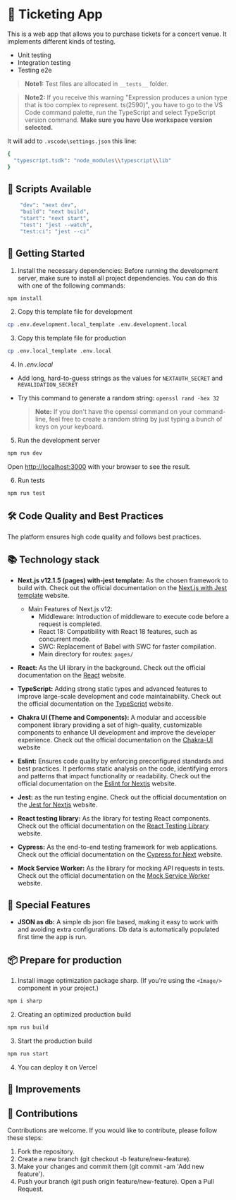 # 📱 Ticketing App

This is a web app that allows you to purchase tickets for a concert venue. It implements different kinds of testing.

- Unit testing
- Integration testing
- Testing e2e

> **Note1:** Test files are allocated in `__tests__` folder.

> **Note2:** If you receive this warning "Expression produces a union type that is too complex to represent. ts(2590)", you have to go to the VS Code command palette, run the TypeScript and select TypeScript version command. **Make sure you have Use workspace version selected.**

It will add to `.vscode\settings.json` this line:

```bash
{
  "typescript.tsdk": "node_modules\\typescript\\lib"
}
```

## 📜 Scripts Available

```bash
    "dev": "next dev",
    "build": "next build",
    "start": "next start",
    "test": "jest --watch",
    "test:ci": "jest --ci"
```

## 🚀 Getting Started

1. Install the necessary dependencies: Before running the development server, make sure to install all project dependencies. You can do this with one of the following commands:

```bash
npm install
```

2. Copy this template file for development

```bash
cp .env.development.local_template .env.development.local
```

3. Copy this template file for production

```bash
cp .env.local_template .env.local
```

4. In _.env.local_

- Add long, hard-to-guess strings as the values for `NEXTAUTH_SECRET` and `REVALIDATION_SECRET`

- Try this command to generate a random string: `openssl rand -hex 32`
  <br/>
  > **Note:** If you don't have the openssl command on your command-line, feel free to create a random string by just typing a bunch of keys on your keyboard.

5. Run the development server

```bash
npm run dev
```

Open [http://localhost:3000](http://localhost:3000) with your browser to see the result.

6. Run tests

```bash
npm run test
```

## 🛠️ Code Quality and Best Practices

The platform ensures high code quality and follows best practices.

## 📚 Technology stack

- **Next.js v12.1.5 (pages) with-jest template:** As the chosen framework to build with. Check out the official documentation on the [Next.js with Jest template](https://nextjs.org/docs/app/building-your-application/testing/jest) website.

  - Main Features of Next.js v12:
    - Middleware: Introduction of middleware to execute code before a request is completed.
    - React 18: Compatibility with React 18 features, such as concurrent mode.
    - SWC: Replacement of Babel with SWC for faster compilation.
    - Main directory for routes: `pages/`

- **React:** As the UI library in the background. Check out the official documentation on the [React](https://es.react.dev/) website.

- **TypeScript:** Adding strong static types and advanced features to improve large-scale development and code maintainability. Check out the official documentation on the [TypeScript](https://www.typescriptlang.org/) website.

- **Chakra UI (Theme and Components):** A modular and accessible component library providing a set of high-quality, customizable components to enhance UI development and improve the developer experience. Check out the official documentation on the [Chakra-UI](https://v2.chakra-ui.com/) website

- **Eslint:** Ensures code quality by enforcing preconfigured standards and best practices. It performs static analysis on the code, identifying errors and patterns that impact functionality or readability. Check out the official documentation on the [Eslint for Nextjs](https://nextjs.org/docs/pages/building-your-application/configuring/eslint) website.

- **Jest:** as the run testing engine. Check out the official documentation on the [Jest for Nextjs](https://nextjs.org/docs/app/building-your-application/testing/jest) website.

- **React testing library:** As the library for testing React components. Check out the official documentation on the [React Testing Library ](https://testing-library.com/docs/react-testing-library/intro/) website.

- **Cypress:** As the end-to-end testing framework for web applications. Check out the official documentation on the [Cypress for Next](https://nextjs.org/docs/pages/building-your-application/testing/cypress) website.

- **Mock Service Worker:** As the library for mocking API requests in tests. Check out the official documentation on the [ Mock Service Worker](https://mswjs.io/docs/cli/init/) website.

## 🌟 Special Features

- **JSON as db:** A simple db json file based, making it easy to work with and avoiding extra configurations. Db data is automatically populated first time the app is run.

## 📦 Prepare for production

1. Install image optimization package sharp. (If you're using the `<Image/>` component in your project.)

```bash
npm i sharp
```

2. Creating an optimized production build

```bash
npm run build
```

3. Start the production build

```bash
npm run start
```

4. You can deploy it on Vercel

## 🚀 Improvements

## 🤝 Contributions

Contributions are welcome. If you would like to contribute, please follow these steps:

1. Fork the repository.
2. Create a new branch (git checkout -b feature/new-feature).
3. Make your changes and commit them (git commit -am 'Add new feature').
4. Push your branch (git push origin feature/new-feature).
   Open a Pull Request.
